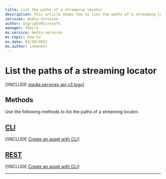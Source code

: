 ```yaml
---
title: List the paths of a streaming locator
description: This article shows how to list the paths of a streaming locator.
services: media-services
author: IngridAtMicrosoft
manager: femila 
ms.service: media-services
ms.topic: how-to
ms.date: 03/10/2022
ms.author: inhenkel
---
```


# List the paths of a streaming locator

[!INCLUDE [media services api v3 logo](./includes/v3-hr.md)]

## Methods

Use the following methods to list the paths of a streaming locator.

## [CLI](#tab/cli/)

[!INCLUDE [Create an asset with CLI](./includes/task-get-paths-streaming-locator-cli.md)]

## [REST](#tab/rest/)

[!INCLUDE [Create an asset with CLI](./includes/task-list-paths-streaming-locator-rest.md)]

---
